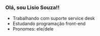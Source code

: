### Olá, sou Lisio Souza!!


- Trabalhando com suporte service desk 
- Estudando programação front-end
- Pronomes: ele/dele


